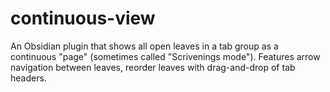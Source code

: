 # continuous-view
An Obsidian plugin that shows all open leaves in a tab group as a continuous "page" (sometimes called "Scrivenings mode"). Features arrow navigation between leaves, reorder leaves with drag-and-drop of tab headers.
